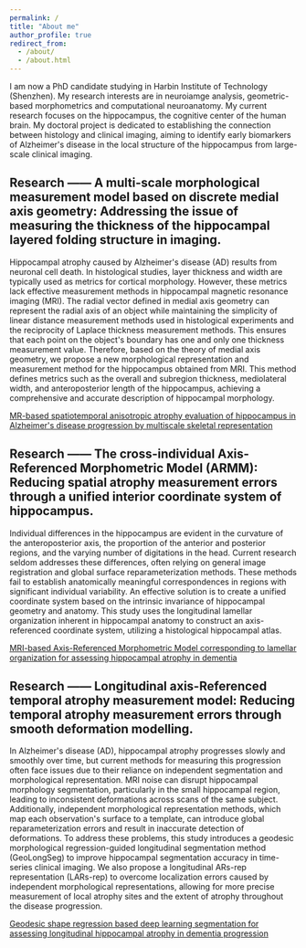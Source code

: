 ```yaml
---
permalink: /
title: "About me"
author_profile: true
redirect_from: 
  - /about/
  - /about.html
---
```


I am now a PhD candidate studying in Harbin Institute of Technology (Shenzhen). My research interests are in neuroiamge analysis, geometric-based morphometrics and computational neuroanatomy. My current research focuses on the hippocampus, the cognitive center of the human brain. My doctoral project is dedicated to establishing the connection between histology and clinical imaging, aiming to identify early biomarkers of Alzheimer's disease in the local structure of the hippocampus from large-scale clinical imaging. 

Research —— A multi-scale morphological measurement model based on discrete medial axis geometry: Addressing the issue of measuring the thickness of the hippocampal layered folding structure in imaging.
------
Hippocampal atrophy caused by Alzheimer's disease (AD) results from neuronal cell death. In histological studies, layer thickness and width are typically used as metrics for cortical morphology. However, these metrics lack effective measurement methods in hippocampal magnetic resonance imaging (MRI). The radial vector defined in medial axis geometry can represent the radial axis of an object while maintaining the simplicity of linear distance measurement methods used in histological experiments and the reciprocity of Laplace thickness measurement methods. This ensures that each point on the object's boundary has one and only one thickness measurement value. Therefore, based on the theory of medial axis geometry, we propose a new morphological representation and measurement method for the hippocampus obtained from MRI. This method defines metrics such as the overall and subregion thickness, mediolateral width, and anteroposterior length of the hippocampus, achieving a comprehensive and accurate description of hippocampal morphology.

[MR-based spatiotemporal anisotropic atrophy evaluation of hippocampus in Alzheimer's disease progression by multiscale skeletal representation](https://www.ncbi.nlm.nih.gov/pmc/articles/PMC10502645/pdf/HBM-44-5180.pdf)

Research —— The cross-individual Axis-Referenced Morphometric Model (ARMM): Reducing spatial atrophy measurement errors through a unified interior coordinate system of hippocampus.
------
Individual differences in the hippocampus are evident in the curvature of the anteroposterior axis, the proportion of the anterior and posterior regions, and the varying number of digitations in the head. Current research seldom addresses these differences, often relying on general image registration and global surface reparameterization methods. These methods fail to establish anatomically meaningful correspondences in regions with significant individual variability. An effective solution is to create a unified coordinate system based on the intrinsic invariance of hippocampal geometry and anatomy. This study uses the longitudinal lamellar organization inherent in hippocampal anatomy to construct an axis-referenced coordinate system, utilizing a histological hippocampal atlas.

[MRI-based Axis-Referenced Morphometric Model corresponding to lamellar organization for assessing hippocampal atrophy in dementia](https://www.ncbi.nlm.nih.gov/pmc/articles/PMC10502645/pdf/HBM-44-5180.pdf)

Research —— Longitudinal axis-Referenced temporal atrophy measurement model: Reducing temporal atrophy measurement errors through smooth deformation modelling.
------
In Alzheimer's disease (AD), hippocampal atrophy progresses slowly and smoothly over time, but current methods for measuring this progression often face issues due to their reliance on independent segmentation and morphological representation. MRI noise can disrupt hippocampal morphology segmentation, particularly in the small hippocampal region, leading to inconsistent deformations across scans of the same subject. Additionally, independent morphological representation methods, which map each observation's surface to a template, can introduce global reparameterization errors and result in inaccurate detection of deformations. To address these problems, this study introduces a geodesic morphological regression-guided longitudinal segmentation method (GeoLongSeg) to improve hippocampal segmentation accuracy in time-series clinical imaging. We also propose a longitudinal ARs-rep representation (LARs-rep) to overcome localization errors caused by independent morphological representations, allowing for more precise measurement of local atrophy sites and the extent of atrophy throughout the disease progression.

[Geodesic shape regression based deep learning segmentation for assessing longitudinal hippocampal atrophy in dementia progression](https://www.ncbi.nlm.nih.gov/pmc/articles/PMC11179422/pdf/main.pdf)
